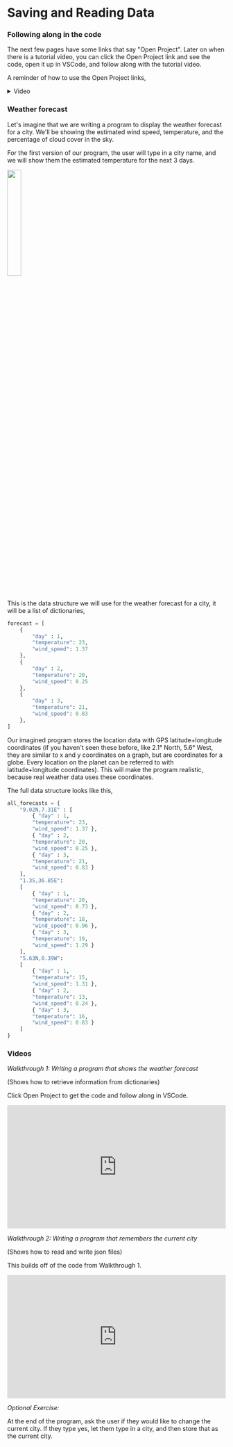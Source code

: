 # Saving and Reading Data

### Following along in the code

The next few pages have some links that say "Open Project". Later on when there is a tutorial video, you can click the Open Project link and see the code, open it up in VSCode, and follow along with the tutorial video.

A reminder of how to use the Open Project links,

<details><summary>Video</summary>
<div style="position: relative; padding-bottom: 62.5%; height: 0;"><iframe src="https://www.loom.com/embed/b6f344e3887d46d7a63d5cafac2fc21e" frameborder="0" webkitallowfullscreen mozallowfullscreen allowfullscreen style="position: absolute; top: 0; left: 0; width: 100%; height: 100%;"></iframe></div>
</details>



### Weather forecast

Let's imagine that we are writing a program to display the weather forecast for a city. We'll be showing the estimated wind speed, temperature, and the percentage of cloud cover in the sky.

For the first version of our program, the user will type in a city name, and we will show them the estimated temperature for the next 3 days.

<image src="../../images/w1/weather.png" height="25%" width="25%" style="border:none, border-width: 0, border: 0; box-shadow: 0px 0px;" />


This is the data structure we will use for the weather forecast for a city, it will be a list of dictionaries,

```python
forecast = [
    { 
        "day" : 1,
        "temperature": 23,
        "wind_speed": 1.37
    },
    {
        "day" : 2,
        "temperature": 20,
        "wind_speed": 0.25
    },
    {
        "day" : 3,
        "temperature": 21,
        "wind_speed": 0.83
    },
]
```


Our imagined program stores the location data with GPS latitude+longitude coordinates (if you haven't seen these before, like 2.1° North, 5.6° West, they are similar to x and y coordinates on a graph, but are coordinates for a globe. Every location on the planet can be referred to with latitude+longitude coordinates). This will make the program realistic, because real weather data uses these coordinates.

The full data structure looks like this,

```python
all_forecasts = {
    "9.02N,7.31E" : [
        { "day" : 1,
        "temperature": 23,
        "wind_speed": 1.37 },
        { "day" : 2,
        "temperature": 20,
        "wind_speed": 0.25 },
        { "day" : 3,
        "temperature": 21,
        "wind_speed": 0.83 }
    ], 
    "1.3S,36.85E":
    [
        { "day" : 1,
        "temperature": 20,
        "wind_speed": 0.73 },
        { "day" : 2,
        "temperature": 18,
        "wind_speed": 0.96 },
        { "day" : 3,
        "temperature": 19,
        "wind_speed": 1.29 }
    ],
    "5.63N,0.39W":
    [
        { "day" : 1,
        "temperature": 15,
        "wind_speed": 1.31 },
        { "day" : 2,
        "temperature": 13,
        "wind_speed": 0.24 },
        { "day" : 3,
        "temperature": 16,
        "wind_speed": 0.83 }
    ]
}
```

### Videos

<div style="margin-top:1em"><i>Walkthrough 1: Writing a program that shows the weather forecast</i></div>

(Shows how to retrieve information from dictionaries)

Click Open Project to get the code and follow along in VSCode.

<!-- link to https://github.com/kibo-programming-2-jan-23/show-weather-from-file -->

<div style="position: relative; padding-bottom: 56.25%; height: 0;"><iframe src="https://www.youtube.com/embed/crdXLylaxQo?rel=0" title="Weather - Reading from Dictionaries" frameborder="0" allow="accelerometer; autoplay; clipboard-write; encrypted-media; gyroscope; picture-in-picture" allowfullscreen style="position: absolute; top: 0; left: 0; width: 100%; height: 100%;"></iframe></div>

*Walkthrough 2: Writing a program that remembers the current city*

(Shows how to read and write json files)

This builds off of the code from Walkthrough 1.


<div style="position: relative; padding-bottom: 56.25%; height: 0;"><iframe src="https://www.youtube.com/embed/vO-wHSf9Tko?rel=0" title="Weather - Reading from JSON" frameborder="0" allow="accelerometer; autoplay; clipboard-write; encrypted-media; gyroscope; picture-in-picture" allowfullscreen style="position: absolute; top: 0; left: 0; width: 100%; height: 100%;"></iframe></div>


*Optional Exercise:*

At the end of the program, ask the user if they would like to change the current city. If they type yes, let them type in a city, and then store that as the current city.


